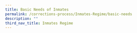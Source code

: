 ```yaml
---
title: Basic Needs of Inmates
permalink: /corrections-process/Inmates-Regime/basic-needs
description: ""
third_nav_title: Inmates Regime
---
```

